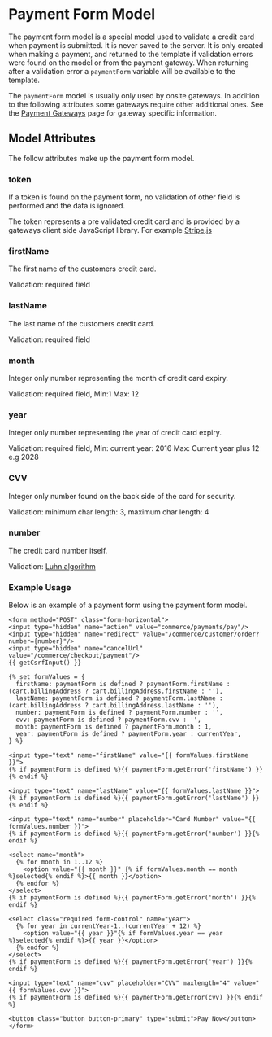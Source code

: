 # Payment Form Model

The payment form model is a special model used to validate a credit card when payment is submitted. It is never saved to the server. It is only created when making a payment, and returned to the template if validation errors were found on the model or from the payment gateway. When returning after a validation error a `paymentForm` variable will be available to the template.

The `paymentForm` model is usually only used by onsite gateways. In addition to the following attributes some gateways require other additional ones. See the [Payment Gateways](payment-gateways.md) page for gateway specific information.

## Model Attributes

The follow attributes make up the payment form model.

### token

If a token is found on the payment form, no validation of other field is performed and the data is ignored.

The token represents a pre validated credit card and is provided by a gateways client side JavaScript library. For example [Stripe.js](https://stripe.com/docs/stripe-js)

### firstName

The first name of the customers credit card.

Validation: required field

### lastName

The last name of the customers credit card.

Validation: required field

### month

Integer only number representing the month of credit card expiry.

Validation: required field, Min:1 Max: 12

### year

Integer only number representing the year of credit card expiry.

Validation: required field, Min: current year: 2016 Max: Current year plus 12 e.g 2028

### CVV

Integer only number found on the back side of the card for security.

Validation: minimum char length: 3, maximum char length: 4

### number

The credit card number itself.

Validation: [Luhn algorithm](https://en.wikipedia.org/wiki/Luhn_algorithm)

### Example Usage

Below is an example of a payment form using the payment form model.

```twig
<form method="POST" class="form-horizontal">
<input type="hidden" name="action" value="commerce/payments/pay"/>
<input type="hidden" name="redirect" value="/commerce/customer/order?number={number}"/>
<input type="hidden" name="cancelUrl" value="/commerce/checkout/payment"/>
{{ getCsrfInput() }}

{% set formValues = {
  firstName: paymentForm is defined ? paymentForm.firstName : (cart.billingAddress ? cart.billingAddress.firstName : ''),
  lastName: paymentForm is defined ? paymentForm.lastName : (cart.billingAddress ? cart.billingAddress.lastName : ''),
  number: paymentForm is defined ? paymentForm.number : '',
  cvv: paymentForm is defined ? paymentForm.cvv : '',
  month: paymentForm is defined ? paymentForm.month : 1,
  year: paymentForm is defined ? paymentForm.year : currentYear,
} %}

<input type="text" name="firstName" value="{{ formValues.firstName }}">
{% if paymentForm is defined %}{{ paymentForm.getError('firstName') }}{% endif %}

<input type="text" name="lastName" value="{{ formValues.lastName }}">
{% if paymentForm is defined %}{{ paymentForm.getError('lastName') }}{% endif %}

<input type="text" name="number" placeholder="Card Number" value="{{ formValues.number }}">
{% if paymentForm is defined %}{{ paymentForm.getError('number') }}{% endif %}

<select name="month">
  {% for month in 1..12 %}
    <option value="{{ month }}" {% if formValues.month == month %}selected{% endif %}>{{ month }}</option>
  {% endfor %}
</select>
{% if paymentForm is defined %}{{ paymentForm.getError('month') }}{% endif %}

<select class="required form-control" name="year">
  {% for year in currentYear-1..(currentYear + 12) %}
    <option value="{{ year }}"{% if formValues.year == year %}selected{% endif %}>{{ year }}</option>
  {% endfor %}
</select>
{% if paymentForm is defined %}{{ paymentForm.getError('year') }}{% endif %}

<input type="text" name="cvv" placeholder="CVV" maxlength="4" value="{{ formValues.cvv }}">
{% if paymentForm is defined %}{{ paymentForm.getError(cvv) }}{% endif %}

<button class="button button-primary" type="submit">Pay Now</button>
</form>
```
